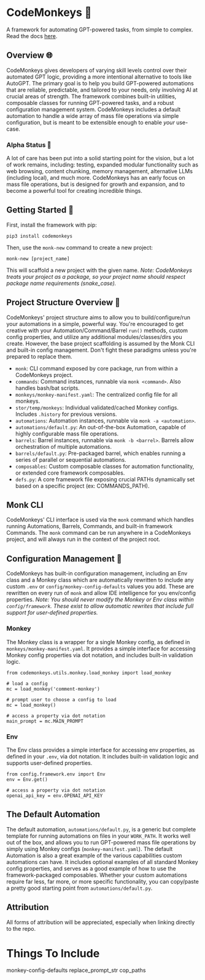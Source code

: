 # CodeMonkeys 🐒

A framework for automating GPT-powered tasks, from simple to complex. Read the docs [here](https://cooleydw494.github.io/codemonkeys).

## Overview 🌐

CodeMonkeys gives developers of varying skill levels control over their automated GPT logic, providing a more intentional alternative to tools like AutoGPT. The primary goal is to help you build GPT-powered automations that are reliable, predictable, and tailored to your needs, only involving AI at crucial areas of strength. The framework combines built-in utilities, composable classes for running GPT-powered tasks, and a robust configuration management system. CodeMonkeys includes a default automation to handle a wide array of mass file operations via simple configuration, but is meant to be extensible enough to enable *your* use-case.

### Alpha Status 🚧
A lot of care has been put into a solid starting point for the vision, but a lot of work remains, including: testing, expanded modular functionality such as web browsing, content chunking, memory management, alternative LLMs (including local), and much more. CodeMonkeys has an early focus on mass file operations, but is designed for growth and expansion, and to become a powerful tool for creating incredible things.

## Getting Started 🚀

First, install the framework with pip:
```
pip3 install codemonkeys
```

Then, use the `monk-new` command to create a new project:
```
monk-new [project_name]
```
This will scaffold a new project with the given name. _Note: CodeMonkeys treats your project as a package, so your project name should respect package name requirements (snake_case)._

## Project Structure Overview 📁
CodeMonkeys' project structure aims to allow you to build/configure/run your automations in a simple, powerful way. You're encouraged to get creative with your Automation/Command/Barrel `run()` methods, custom config properties, and utilize any additional modules/classes/dirs you create. However, the base project scaffolding is assumed by the Monk CLI and built-in config management. Don't fight these paradigms unless you're prepared to replace them.

* `monk`: CLI command exposed by core package, run from within a CodeMonkeys project.
* `commands`: Command instances, runnable via `monk <command>`. Also handles bash/bat scripts.
* `monkeys/monkey-manifest.yaml`: The centralized config file for all monkeys.
* `stor/temp/monkeys`: Individual validated/cached Monkey configs. Includes `.history` for previous versions.
* `automations`: Automation instances, runnable via `monk -a <automation>`.
* `automations/default.py`: An out-of-the-box Automation, capable of highly configurable mass file operations.
* `barrels`: Barrel instances, runnable via `monk -b <barrel>`. Barrels allow orchestration of multiple automations.
* `barrels/default.py`: Pre-packaged barrel, which enables running a series of parallel or sequential automations.
* `composables`: Custom composable classes for automation functionality, or extended core framework composables.
* `defs.py`: A core framework file exposing crucial PATHs dynamically set based on a specific project (ex: COMMANDS_PATH).

## Monk CLI 

CodeMonkeys' CLI interface is used via the `monk` command which handles running Automations, Barrels, Commands, and built-in framework Commands. The `monk` command can be run anywhere in a CodeMonkeys project, and will always run in the context of the project root.

## Configuration Management 📝
CodeMonkeys has built-in configuration management, including an Env class and a Monkey class which are automatically rewritten to include any custom `.env` or `config/monkey-config-defaults` values you add. These are rewritten on every run of `monk` and allow IDE intelligence for you env/config properties.
_Note: You should never modify the Monkey or Env class within `config/framework`. These exist to allow automatic rewrites that include full support for user-defined properties._

### Monkey 
The Monkey class is a wrapper for a single Monkey config, as defined in `monkeys/monkey-manifest.yaml`. It provides a simple interface for accessing Monkey config properties via dot notation, and includes built-in validation logic.

```
from codemonkeys.utils.monkey.load_monkey import load_monkey

# load a config
mc = load_monkey('comment-monkey')

# prompt user to choose a config to load
mc = load_monkey()

# access a property via dot notation
main_prompt = mc.MAIN_PROMPT
```

### Env
The Env class provides a simple interface for accessing env properties, as defined in your `.env`, via dot notation. It includes built-in validation logic and supports user-defined properties.

```
from config.framework.env import Env
env = Env.get()

# access a property via dot notation
openai_api_key = env.OPENAI_API_KEY
```

## The Default Automation

The default automation, `automations/default.py`, is a generic but complete template for running automations on files in your `WORK_PATH`. It works well out of the box, and allows you to run GPT-powered mass file operations by simply using Monkey configs (`monkey-manifest.yaml`). The default Automation is also a great example of the various capabilities custom automations can have. It includes optional examples of all standard Monkey config properties, and serves as a good example of how to use the framework-packaged composables. Whether your custom automations require far less, far more, or more specific functionality, you can copy/paste a pretty good starting point from `automations/default.py`.

## Attribution
All forms of attribution will be appreciated, especially when linking directly to the repo.

# Things To Include
monkey-config-defaults
replace_prompt_str
cop_paths